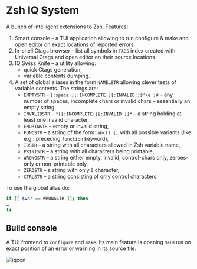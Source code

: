 # Zsh IQ System

A bunch of intelligent extensions to Zsh. Features:

1. Smart console – a TUI application allowing to run configure & make
   and open editor on exact locations of reported errors.
2. In-shell Ctags browser – list all symbols in `TAGS` index created
   with Universal Ctags and open editor on their source locations.
3. IQ Swiss Knife – a utility allowing:
   - quick Ctags generation,
   - variable contents dumping.
4. A set of global aliases in the form `NAME…STR` allowing clever
   tests of variable contents. The strings are:
   - `EMPTYSTR` – `[:space:][:INCOMPLETE:][:INVALID:]$'\e']#` – any
     number of spaces, incomplete chars or invalid chars –
     essentially an empty string,
   - `INVALIDSTR` – `*[[:INCOMPLETE:][:INVALID:]]*` – a string
     holding at least one invalid character,
   - `EMORINSTR` – empty or invalid string,
   - `FUNCSTR` – a string of the form: `abc() {…` with all possible
     variants (like e.g.: preceding `function` keyword),
   - `IDSTR` – a string with all characters allowed in Zsh variable
     name,
   - `PRINTSTR` – a string with all characters being printable,
   - `WRONGSTR` – a string either empty, invalid, control-chars only,
     zeroes-only or non-printable only,
   - `ZEROSTR` – a string with only `0` character,
   - `CTRLSTR` – a string consisting of only control characters.

To use the global alias do:
```zsh
if [[ $var == WRONGSTR ]]; then
…
fi
```

## Build console

A TUI frontend to `configure` and `make`. Its main feature is
opening `$EDITOR` on exact position of an error or warning in its
source file.

![iqcon](https://raw.githubusercontent.com/psprint/zsh-iq-system/master/share/img/iqcon.png)

